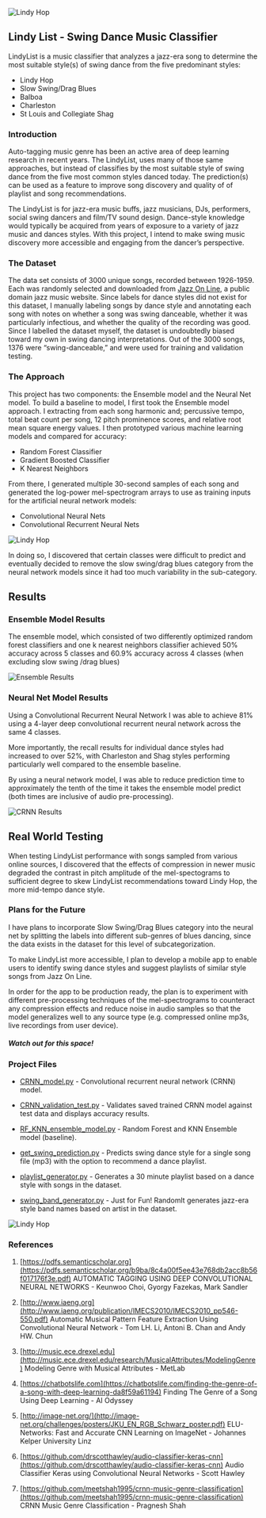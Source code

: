 

![Lindy Hop](img/header.png?raw=true "LindyList")
## Lindy List - Swing Dance Music Classifier

LindyList is a music classifier that analyzes a jazz-era
song to determine the most suitable style(s) of swing dance
from the five predominant styles:

* Lindy Hop
* Slow Swing/Drag Blues
* Balboa
* Charleston
* St Louis and Collegiate Shag


### Introduction
Auto-tagging music genre has been an active area of deep learning research in recent years. The LindyList, uses many of those same approaches, but instead of classifies by the most suitable style of swing dance from the five most common styles danced today. The prediction(s) can be used as a feature to improve song discovery and quality of of playlist and song recommendations.

The LindyList is for jazz-era music buffs, jazz musicians, DJs, performers, social swing dancers and film/TV sound design. Dance-style knowledge would typically be acquired from years of exposure to a variety of jazz music and dances styles. With this project, I intend to make swing music discovery more accessible and engaging from the dancer’s perspective.

### The Dataset
The data set consists of 3000 unique songs, recorded between 1926-1959. Each was randomly selected
and downloaded from [Jazz On Line](https://http://www.jazz-on-line.com/), a public domain jazz
music website. Since labels for dance styles did not exist for
this dataset, I manually labeling songs by dance style and annotating each song with notes on whether a song was swing danceable, whether it
was particularly infectious, and whether the quality of the
recording was good. Since I labelled the dataset myself,
the dataset is undoubtedly biased toward my own
in swing dancing interpretations. Out of the 3000
songs, 1376 were “swing-danceable,” and were used for
training and validation testing.

### The Approach
This project has two components:  the Ensemble
model and the Neural Net model. To build a baseline to
model, I first took the Ensemble
model approach. I extracting from each song harmonic and;
percussive tempo, total beat count per song, 12 pitch prominence
scores, and relative root mean square energy values. I then
prototyped various machine learning models and compared
for accuracy:

* Random Forest Classifier
* Gradient Boosted Classifier
* K Nearest Neighbors

From there, I generated multiple 30-second samples of each song and generated the log-power mel-spectrogram arrays to use as training inputs for the artificial neural network models:

* Convolutional Neural Nets
* Convolutional Recurrent Neural Nets

![Lindy Hop](img/mel-specs.png?raw=true "Lindy Hop 1")

In doing so, I discovered that certain classes were difficult to
predict and eventually decided to remove the slow
swing/drag blues category from the neural network models since it had
too much variability in the sub-category.


## Results

### Ensemble Model Results
The ensemble model, which consisted of two differently optimized random forest classifiers and one k nearest neighbors classifier achieved 50% accuracy across 5 classes and 60.9% accuracy across 4 classes (when excluding slow swing /drag blues)

![Ensemble Results](img/Ensemble_results.png?raw=true "Results Model 1")

### Neural Net Model Results
Using a Convolutional Recurrent Neural Network I was able to achieve 81% using a 4-layer deep convolutional recurrent neural network across the same 4 classes.

More importantly, the recall results for individual dance styles had increased to over 52%, with Charleston and Shag styles performing particularly well compared to the ensemble baseline.

By using a neural network model, I was able to reduce prediction time to approximately the tenth of the time it takes the ensemble model predict (both times are inclusive of audio pre-processing).

![CRNN Results](img/CRNN_results.png?raw=true "Results Model 2")


## Real World Testing
When testing LindyList performance with songs sampled from various online
sources, I discovered that the effects of compression in
newer music degraded the contrast in pitch amplitude of the
mel-spectograms to sufficient degree to skew LindyList
recommendations toward Lindy Hop, the more mid-tempo
dance style.

### Plans for the Future
I have plans to incorporate Slow Swing/Drag Blues category into the neural net by splitting the labels into different sub-genres of blues dancing, since the data exists in the dataset for this level of subcategorization.

To make LindyList more accessible, I plan to develop a mobile app to enable users to identify swing dance styles and suggest playlists of similar style songs from Jazz On Line.

In order for the app to be production ready, the plan is to experiment with different pre-processing techniques of the mel-spectrograms to counteract any compression effects and reduce noise in audio samples so that the model generalizes well to any source type (e.g. compressed online mp3s, live recordings from user device).

##### Watch out for this space!

### Project Files
- [CRNN_model.py](https://github.com/lazell/jazz_music/blob/master/CRNN_model.py) - Convolutional recurrent neural network (CRNN) model.

- [CRNN_validation_test.py](https://github.com/lazell/jazz_music/blob/master/CRNN_validation_test.py) - Validates saved trained CRNN model against test data and displays accuracy results.

- [RF_KNN_ensemble_model.py](https://github.com/lazell/jazz_music/blob/master/RF_KNN_ensemble_model.py)  - Random Forest and KNN Ensemble model (baseline).

- [get_swing_prediction.py](https://github.com/lazell/jazz_music/blob/master/get_swing_prediction.py)  - Predicts swing dance style for a single song file (mp3) with the option to recommend a dance playlist.

- [playlist_generator.py](https://github.com/lazell/jazz_music/blob/master/playlist_generator.py)  - Generates a 30 minute playlist based on a dance style with songs in the dataset.

- [swing_band_generator.py](https://github.com/lazell/jazz_music/blob/master/swing_band_generator.py)  - Just for Fun! Randomlt generates jazz-era style band names based on artist in the dataset.

![Lindy Hop](img/jean_lindy.gif?raw=true "Lindy Hop 1")

### References

1. [https://pdfs.semanticscholar.org](https://pdfs.semanticscholar.org/b9ba/8c4a00f5ee43e768db2acc8b56f017176f3e.pdf) AUTOMATIC TAGGING USING DEEP CONVOLUTIONAL NEURAL NETWORKS - Keunwoo Choi, Gyorgy Fazekas, Mark Sandler

2. [http://www.iaeng.org](http://www.iaeng.org/publication/IMECS2010/IMECS2010_pp546-550.pdf) Automatic Musical Pattern Feature Extraction Using Convolutional Neural Network - Tom LH. Li, Antoni B. Chan and Andy HW. Chun

3. [http://music.ece.drexel.edu](http://music.ece.drexel.edu/research/MusicalAttributes/ModelingGenre) Modeling Genre with Musical Attributes - MetLab

4. [https://chatbotslife.com](https://chatbotslife.com/finding-the-genre-of-a-song-with-deep-learning-da8f59a61194) Finding The Genre of a Song Using Deep Learning - AI Odyssey

5. [http://image-net.org/](http://image-net.org/challenges/posters/JKU_EN_RGB_Schwarz_poster.pdf) ELU-Networks:
 Fast and Accurate CNN Learning on ImageNet - Johannes Kelper University Linz

6. [https://github.com/drscotthawley/audio-classifier-keras-cnn](https://github.com/drscotthawley/audio-classifier-keras-cnn) Audio Classifier Keras using Convolutional Neural Networks - Scott Hawley

7. [https://github.com/meetshah1995/crnn-music-genre-classification](https://github.com/meetshah1995/crnn-music-genre-classification) CRNN Music Genre Classification - Pragnesh Shah
